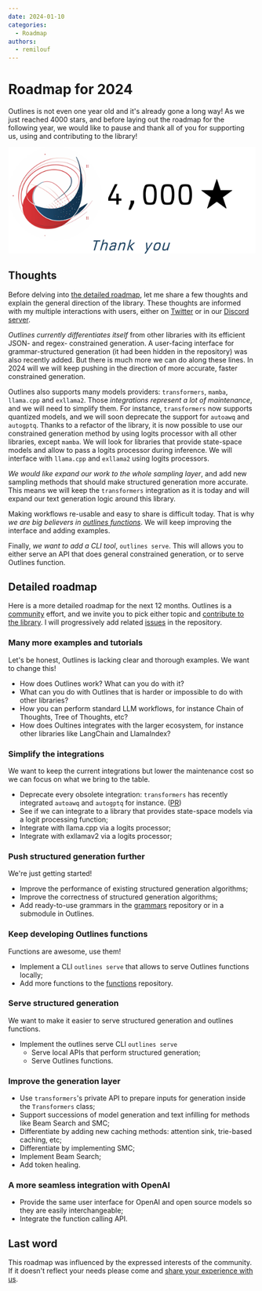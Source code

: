 ```yaml
---
date: 2024-01-10
categories:
  - Roadmap
authors:
  - remilouf
---
```


# Roadmap for 2024

Outlines is not even one year old and it's already gone a long way! As we just reached 4000 stars, and before laying out the roadmap for the following year, we would like to pause and thank all of you for supporting us, using and contributing to the library!

![4000 stars](../assets/4000_stars.png)

## Thoughts

Before delving into [the detailed roadmap](#detailed-roadmap), let me share a few thoughts and explain the general direction of the library. These thoughts are informed with my multiple interactions with users, either on [Twitter](https://twitter.com/remilouf) or in our [Discord server](https://discord.gg/ZxBxyWmW5n).

*Outlines currently differentiates itself* from other libraries with its efficient JSON- and regex- constrained generation. A user-facing interface for grammar-structured generation (it had been hidden in the repository) was also recently added. But there is much more we can do along these lines. In 2024 will we will keep pushing in the direction of more accurate, faster constrained generation.

Outlines also supports many models providers: `transformers`, `mamba`, `llama.cpp` and `exllama2`. Those *integrations represent a lot of maintenance*, and we will need to simplify them. For instance, `transformers` now supports quantized models, and we will soon deprecate the support for `autoawq` and `autogptq`.
Thanks to a refactor of the library, it is now possible to use our constrained generation method by using logits processor with all other libraries, except `mamba`. We will look for libraries that provide state-space models and allow to pass a logits processor during inference. We will interface with `llama.cpp` and `exllama2` using logits processors.

*We would like expand our work to the whole sampling layer*, and add new sampling methods that should make structured generation more accurate. This means we will keep the `transformers` integration as it is today and will expand our text generation logic around this library.

Making workflows re-usable and easy to share is difficult today. That is why *we are big believers in [outlines functions](https://github.com/outlines-dev/functions)*. We will keep improving the interface and adding examples.

Finally, *we want to add a CLI tool*, `outlines serve`. This will allows you to either serve an API that does general constrained generation, or to serve Outlines function.

## Detailed roadmap

Here is a more detailed roadmap for the next 12 months. Outlines is a [community](https://discord.gg/ZxBxyWmW5n) effort, and we invite you to pick either topic and [contribute to the library](https://github.com/outlines-dev/outlines). I will progressively add related [issues](https://github.com/outlines-dev/outlines/issues) in the repository.

### Many more examples and tutorials

Let's be honest, Outlines is lacking clear and thorough examples. We want to change this!

* How does Outlines work? What can you do with it?
* What can you do with Outlines that is harder or impossible to do with other libraries?
* How you can perform standard LLM workflows, for instance Chain of Thoughts, Tree of Thoughts, etc?
* How does Oultines integrates with the larger ecosystem, for instance other libraries like LangChain and LlamaIndex?

### Simplify the integrations

We want to keep the current integrations but lower the maintenance cost so we can focus on what we bring to the table.

* Deprecate every obsolete integration: `transformers` has recently integrated `autoawq` and `autogptq` for instance. ([PR](https://github.com/outlines-dev/outlines/pull/527))
* See if we can integrate to a library that provides state-space models via a logit processing function;
* Integrate with llama.cpp via a logits processor;
* Integrate with exllamav2 via a logits processor;

### Push structured generation further

We're just getting started!

* Improve the performance of existing structured generation algorithms;
* Improve the correctness of structured generation algorithms;
* Add ready-to-use grammars in the [grammars](https://github.com/outlines-dev/grammars) repository or in a submodule in Outlines.

### Keep developing Outlines functions

Functions are awesome, use them!

* Implement a CLI `outlines serve` that allows to serve Outlines functions locally;
* Add more functions to the [functions](https://github.com/outlines-dev/functions) repository.

### Serve structured generation

We want to make it easier to serve structured generation and outlines functions.

* Implement the outlines serve CLI `outlines serve`
  - Serve local APIs that perform structured generation;
  - Serve Outlines functions.

### Improve the generation layer

* Use `transformers`'s private API to prepare inputs for generation inside the `Transformers` class;
* Support successions of model generation and text infilling for methods like Beam Search and SMC;
* Differentiate by adding new caching methods: attention sink, trie-based caching, etc;
* Differentiate by implementing SMC;
* Implement Beam Search;
* Add token healing.

### A more seamless integration with OpenAI

* Provide the same user interface for OpenAI and open source models so they are easily interchangeable;
* Integrate the function calling API.

## Last word

This roadmap was influenced by the expressed interests of the community. If it doesn't reflect your needs please come and [share your experience with us](https://discord.gg/ZxBxyWmW5n).
